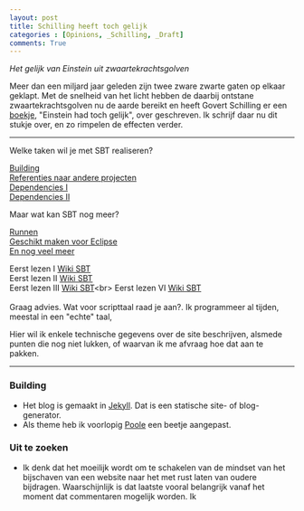 ```yaml
---
layout: post
title: Schilling heeft toch gelijk
categories : [Opinions, _Schilling, _Draft]
comments: True
---
```


*Het gelijk van Einstein uit zwaartekrachtsgolven* 

Meer dan een miljard jaar geleden zijn twee zware zwarte gaten op elkaar geklapt. Met de snelheid van het licht hebben de daarbij ontstane zwaartekrachtsgolven nu de aarde bereikt en heeft Govert Schilling er een [boekje](), "Einstein had toch gelijk", over geschreven. Ik schrijf daar nu dit stukje over, en zo rimpelen de effecten verder.


<hr>


Welke taken wil je met SBT realiseren? 

[Building](#building)<br>
[Referenties naar andere projecten](#building)<br>
[Dependencies I](#building)<br>
[Dependencies II](#building)<br>

Maar wat kan SBT nog meer?

[Runnen](#building)<br>
[Geschikt maken voor Eclipse]()<br>
[En nog veel meer](#building)<br>


Eerst lezen I [Wiki SBT](https://en.wikipedia.org/wiki/SBT_%28software%29)<br>
Eerst lezen II [Wiki SBT](https://en.wikipedia.org/wiki/SBT_\(software\))<br>
Eerst lezen III [Wiki SBT](https://en.wikipedia.org/wiki/SBT_&#41;software&#41;)<br>
Eerst lezen VI [Wiki SBT](https://en.wikipedia.org/wiki/SBT_(software))<br><br>
Graag advies. Wat voor scripttaal raad je aan?.
Ik programmeer al tijden, meestal in een "echte" taal, 

Hier wil ik enkele technische gegevens over de site beschrijven, alsmede punten die nog niet lukken, of waarvan ik me afvraag hoe dat aan te pakken.

-----

### <a name="building">Building</a>

* Het blog is gemaakt in <a href="https://jekyllrb.com/">Jekyll</a>. Dat is een statische site- of blog-generator.<br>
* Als theme heb ik voorlopig <a href="https://github.com/poole/poole">Poole</a> een beetje aangepast.


### Uit te zoeken

* Ik denk dat het moeilijk wordt om te schakelen van de mindset van het bijschaven van een website naar het met rust laten van oudere bijdragen. Waarschijnlijk is dat laatste vooral belangrijk vanaf het moment dat commentaren mogelijk worden. Ik 
